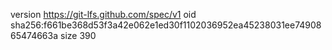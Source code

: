 version https://git-lfs.github.com/spec/v1
oid sha256:f661be368d53f3a42e062e1ed30f1102036952ea45238031ee7490865474663a
size 390
